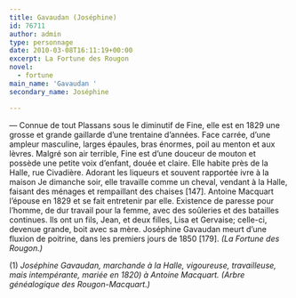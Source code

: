 ```yaml
---
title: Gavaudan (Joséphine)
id: 76711
author: admin
type: personnage
date: 2010-03-08T16:11:19+00:00
excerpt: La Fortune des Rougon
novel:
  - fortune
main_name: 'Gavaudan '
secondary_name: Joséphine

---
```

— Connue de tout Plassans sous le diminutif de Fine, elle est en 1829 une grosse et grande gaillarde d&rsquo;une trentaine d&rsquo;années. Face carrée, d&rsquo;une ampleur masculine, larges épaules, bras énormes, poil au menton et aux lèvres. Malgré son air terrible, Fine est d&rsquo;une douceur de mouton et possède une petite voix d&rsquo;enfant, douée et claire. Elle habite près de la Halle, rue Civadière. Adorant les liqueurs et souvent rapportée ivre à la maison Je dimanche soir, elle travaille comme un cheval, vendant à la Halle, faisant des ménages et rempaillant des chaises [147]. Antoine Macquart l&rsquo;épouse en 1829 et se fait entretenir par elle. Existence de paresse pour l&rsquo;homme, de dur travail pour la femme, avec des soûleries et des batailles continues. Ils ont un fils, Jean, et deux filles, Lisa et Gervaise; celle-ci, devenue grande, boit avec sa mère. Joséphine Gavaudan meurt d&rsquo;une fluxion de poitrine, dans les premiers jours de 1850 [179]. _(La Fortune des Rougon.)_

(1) _Joséphine Gavaudan, marchande à la Halle, vigoureuse, travailleuse, mais intempérante, mariée en 1820) à Antoine Macquart. (Arbre généalogique des Rougon-Macquart.)_